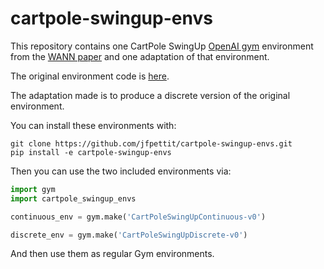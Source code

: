 # cartpole-swingup-envs

This repository contains one CartPole SwingUp [OpenAI gym](https://gym.openai.com/) environment from the [WANN paper](https://weightagnostic.github.io/) and one adaptation of that environment.

The original environment code is [here](https://github.com/google/brain-tokyo-workshop/blob/master/WANNRelease/WANNTool/custom_envs/cartpole_swingup.py).

The adaptation made is to produce a discrete version of the original environment.

You can install these environments with:

```
git clone https://github.com/jfpettit/cartpole-swingup-envs.git
pip install -e cartpole-swingup-envs
```

Then you can use the two included environments via:

``` python
import gym
import cartpole_swingup_envs

continuous_env = gym.make('CartPoleSwingUpContinuous-v0')

discrete_env = gym.make('CartPoleSwingUpDiscrete-v0')
```

And then use them as regular Gym environments.
